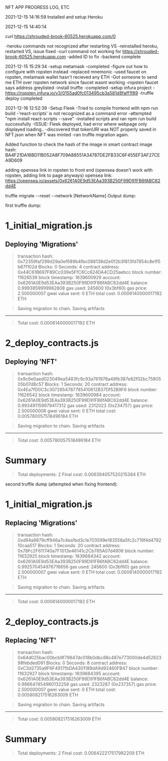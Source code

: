 NFT APP PROGRESS LOG, ETC

2021-12-15 14:16:59
Installed and setup Heroku

2021-12-15 14:40:14

curl https://shrouded-brook-60525.herokuapp.com/0

-heroku commands not recognized after restarting VS
    -reinstalled heroku, restarted VS, issue fixed
-curl command not working for https://shrouded-brook-60525.herokuapp.com
    -added ID to fix
-backend complete

2021-12-15 15:29:34
-setup metamask
    -completed
-figure out how to configure with ropsten instead
    -replaced mnemonic
    -used faucet on ropsten, metamask wallet hasn't recieved any ETH
        -Got someone to send me ETH over ropsten network since faucet wasnt working 
    -ropsten faucet says address greylisted 
-install truffle
    -completed
-setup infura project
    -https://ropsten.infura.io/v3/0155ad0fc013495cb3a581d8faff1f89
-truffle deploy completed

2021-12-16 12:52:39
-Setup Fleek
-Tried to compile frontend with npm run build
    -'react-scripts' is not recognized as a command error
    -attempted "npm install react-scripts --save"
        -installed scripts and ran npm run build successfully
-ISSUE: Fleek deployed, had error where webpage only displayed loading..
    -discovered that tokenURI was NOT properly saved in NFT.json when NFT was minted
    -ran truffle migration again.

Added function to check the hash of the image in smart contract
image hash:
    BA4F21DA16BD11B052A8F709A88551A34787DE2FB33C6F455EF3AF27CEA9D609

adding opensea link in ropsten to front end (opensea doesn't work with ropsten, adding link to page anyways)
opensea link:
    https://opensea.io/assets/0x6261A0E9d53EAa393B250F99D91FB6fABC62dd4E


truffle migrate --reset --network [NetworkName]
Output dump:

first truffle dump:

1_initial_migration.js
======================

   Deploying 'Migrations'
   ----------------------
   > transaction hash:    0x72359faf299d29a0ef689b4fbc088138d2e0f2b3f813fd7854c8e1f5b67f102d
   > Blocks: 0            Seconds: 4
   > contract address:    0x44C61B697F89Cc039e5FfC6Cc624DA4CD25aebcc
   > block number:        11626539
   > block timestamp:     1639600929
   > account:             0x6261A0E9d53EAa393B250F99D91FB6fABC62dd4E
   > balance:             0.9993859999982808
   > gas used:            245600 (0x3bf60)
   > gas price:           2.500000007 gwei
   > value sent:          0 ETH
   > total cost:          0.0006140000017192 ETH


   > Saving migration to chain.
   > Saving artifacts
   -------------------------------------
   > Total cost:     0.0006140000017192 ETH


2_deploy_contracts.js
=====================

   Deploying 'NFT'
   ---------------
   > transaction hash:    0x9c6e0aed023049ea5483fc9c93a761978a48fb387e82f02bc7580505b07d8c57
   > Blocks: 1            Seconds: 20
   > contract address:    0x4Ea7fD0C3c3072854787785410612B37Df52B9F6
   > block number:        11626542
   > block timestamp:     1639600984
   > account:             0x6261A0E9d53EAa393B250F99D91FB6fABC62dd4E
   > balance:             0.993491159979417312
   > gas used:            2312023 (0x234757)
   > gas price:           2.500000008 gwei
   > value sent:          0 ETH
   > total cost:          0.005780057518496184 ETH


   > Saving migration to chain.
   > Saving artifacts
   -------------------------------------
   > Total cost:     0.005780057518496184 ETH


Summary
=======
> Total deployments:   2
> Final cost:          0.006394057520215384 ETH

second truffle dump (attempted when fixing frontend):

1_initial_migration.js
======================

   Replacing 'Migrations'
   ----------------------
   > transaction hash:    0xd94a9879cff946a7c4ea1bd3c1e703599e183558a5fc2c719f4d479210caa517
   > Blocks: 1            Seconds: 20
   > contract address:    0x78Fc2F611740a7F1013e46141c2Cb785A07d4906
   > block number:        11632925
   > block timestamp:     1639684342
   > account:             0x6261A0E9d53EAa393B250F99D91FB6fABC62dd4E
   > balance:             0.992570454976716656
   > gas used:            245600 (0x3bf60)
   > gas price:           2.500000007 gwei
   > value sent:          0 ETH
   > total cost:          0.0006140000017192 ETH


   > Saving migration to chain.
   > Saving artifacts
   -------------------------------------
   > Total cost:     0.0006140000017192 ETH


2_deploy_contracts.js
=====================

   Replacing 'NFT'
   ---------------
   > transaction hash:    0x64d025bac00bcb9f79847dc018b0dbc88c487e773000de4d5282398febded091
   > Blocks: 0            Seconds: 8
   > contract address:    0xC3d2735a9F6F4917fbDA4301189dA9d92460FB47
   > block number:        11632927
   > block timestamp:     1639684395
   > account:             0x6261A0E9d53EAa393B250F99D91FB6fABC62dd4E
   > balance:             0.986647454960132256
   > gas used:            2323287 (0x237357)
   > gas price:           2.500000007 gwei
   > value sent:          0 ETH
   > total cost:          0.005808217516263009 ETH


   > Saving migration to chain.
   > Saving artifacts
   -------------------------------------
   > Total cost:     0.005808217516263009 ETH


Summary
=======
> Total deployments:   2
> Final cost:          0.006422217517982209 ETH